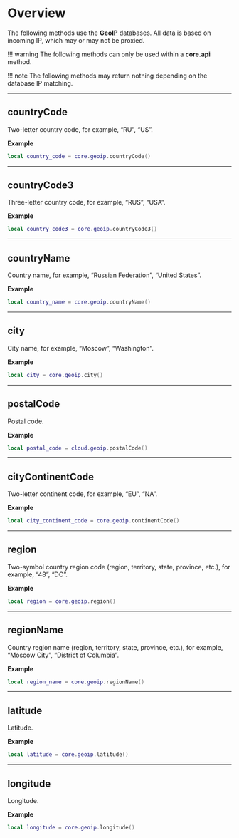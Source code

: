# Overview

The following methods use the __[GeoIP](http://dev.maxmind.com/geoip/legacy/geolite/#Downloads)__ databases. All data is based on incoming IP, which may or may not be proxied.

!!! warning
    The following methods can only be used within a __core.api__ method.

!!! note
    The following methods may return nothing depending on the database IP matching.

---

## countryCode

Two-letter country code, for example, “RU”, “US”.

__Example__

```lua
local country_code = core.geoip.countryCode()
```

---

## countryCode3

Three-letter country code, for example, “RUS”, “USA”.

__Example__

```lua
local country_code3 = core.geoip.countryCode3()
```

---

## countryName

Country name, for example, “Russian Federation”, “United States”.

__Example__

```lua
local country_name = core.geoip.countryName()
```

---

## city

City name, for example, “Moscow”, “Washington”.

__Example__

```lua
local city = core.geoip.city()
```

---

## postalCode

Postal code.

__Example__

```lua
local postal_code = cloud.geoip.postalCode()
```

---

## cityContinentCode

Two-letter continent code, for example, “EU”, “NA”.

__Example__

```lua
local city_continent_code = core.geoip.continentCode()
```

---

## region

Two-symbol country region code (region, territory, state, province, etc.), for example, “48”, “DC”.

__Example__

```lua
local region = core.geoip.region()
```

---

## regionName

Country region name (region, territory, state, province, etc.), for example, “Moscow City”, “District of Columbia”.

__Example__

```lua
local region_name = core.geoip.regionName()
```

---

## latitude

Latitude.

__Example__

```lua
local latitude = core.geoip.latitude()
```

---

## longitude

Longitude.

__Example__

```lua
local longitude = core.geoip.longitude()
```
